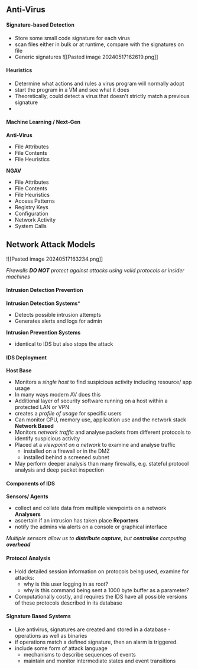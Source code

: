 ## Anti-Virus
#### Signature-based Detection
- Store some small code signature for each virus
- scan files either in bulk or at runtime, compare with the signatures on file
- Generic signatures
![[Pasted image 20240517162619.png]]
#### Heuristics
- Determine what actions and rules a virus program will normally adopt
- start the program in a VM and see what it does
- Theoretically, could detect a virus that doesn't strictly match a previous signature
- 
#### Machine Learning / Next-Gen
**Anti-Virus**
- File Attributes
- File Contents
- File Heuristics

**NGAV**
- File Attributes
- File Contents
- File Heuristics
- Access Patterns
- Registry Keys
- Configuration
- Network Activity
- System Calls

## Network Attack Models
![[Pasted image 20240517163234.png]]

*Firewalls **DO NOT** protect against attacks using valid protocols or insider machines*

#### Intrusion Detection Prevention
**Intrusion Detection Systems***
- Detects possible intrusion attempts
- Generates alerts and logs for admin

**Intrusion Prevention Systems**
- identical to IDS but also stops the attack

#### IDS Deployment
**Host Base**
- Monitors a *single host* to find suspicious activity including resource/ app usage
- In many ways modern AV does this
- Additional layer of security software running on a host within a protected LAN or VPN
- creates a *profile of usage* for specific users
- Can monitor CPU, memory use, application use and the network stack
**Network Based**
- Monitors *network traffic* and analyse packets from different protocols to identify suspicious activity
- Placed at a *viewpoint on a network* to examine and analyse traffic
	- installed on a firewall or in the DMZ
	- installed behind a screened subnet
- May perform deeper analysis than many firewalls, e.g. stateful protocol analysis and deep packet inspection

#### Components of IDS
**Sensors/ Agents**
- collect and collate data from multiple viewpoints on a network
**Analysers**
- ascertain if an intrusion has taken place
**Reporters**
- notify the admins via alerts on a console or graphical interface

*Multiple sensors allow us to **distribute capture**, but **centralise** computing **overhead***

#### Protocol Analysis
- Hold detailed session information on protocols being used, examine for attacks:
	- why is this user logging in as root?
	- why is this command being sent a 1000 byte buffer as a parameter?
- Computationally costly, and requires the IDS have all possible versions of these protocols described in its database

#### Signature Based Systems
- Like antivirus, signatures are created and stored in a database - operations as well as binaries
- if operations match a defined signature, then an alarm is triggered.
- include some form of attack language
	- mechanisms to describe sequences of events
	- maintain and monitor intermediate states and event transitions

